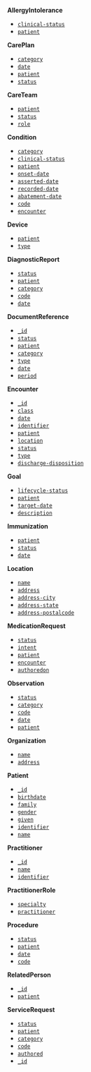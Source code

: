 **AllergyIntolerance**
- [`clinical-status`](SearchParameter-us-core-allergyintolerance-clinical-status.html)
- [`patient`](SearchParameter-us-core-allergyintolerance-patient.html)

**CarePlan**
- [`category`](SearchParameter-us-core-careplan-category.html)
- [`date`](SearchParameter-us-core-careplan-date.html)
- [`patient`](SearchParameter-us-core-careplan-patient.html)
- [`status`](SearchParameter-us-core-careplan-status.html)

**CareTeam**
- [`patient`](SearchParameter-us-core-careteam-patient.html)
- [`status`](SearchParameter-us-core-careteam-status.html)
- [`role`](SearchParameter-us-core-careteam-role.html)

**Condition**
- [`category`](SearchParameter-us-core-condition-category.html)
- [`clinical-status`](SearchParameter-us-core-condition-clinical-status.html)
- [`patient`](SearchParameter-us-core-condition-patient.html)
- [`onset-date`](SearchParameter-us-core-condition-onset-date.html)
- [`asserted-date`](SearchParameter-us-core-condition-asserted-date.html)
- [`recorded-date`](SearchParameter-us-core-condition-recorded-date.html)
- [`abatement-date`](SearchParameter-us-core-condition-abatement-date.html)
- [`code`](SearchParameter-us-core-condition-code.html)
- [`encounter`](SearchParameter-us-core-condition-encounter.html)

**Device**
- [`patient`](SearchParameter-us-core-device-patient.html)
- [`type`](SearchParameter-us-core-device-type.html)

**DiagnosticReport**
- [`status`](SearchParameter-us-core-diagnosticreport-status.html)
- [`patient`](SearchParameter-us-core-diagnosticreport-patient.html)
- [`category`](SearchParameter-us-core-diagnosticreport-category.html)
- [`code`](SearchParameter-us-core-diagnosticreport-code.html)
- [`date`](SearchParameter-us-core-diagnosticreport-date.html)

**DocumentReference**
- [`_id`](SearchParameter-us-core-documentreference-id.html)
- [`status`](SearchParameter-us-core-documentreference-status.html)
- [`patient`](SearchParameter-us-core-documentreference-patient.html)
- [`category`](SearchParameter-us-core-documentreference-category.html)
- [`type`](SearchParameter-us-core-documentreference-type.html)
- [`date`](SearchParameter-us-core-documentreference-date.html)
- [`period`](SearchParameter-us-core-documentreference-period.html)

**Encounter**
- [`_id`](SearchParameter-us-core-encounter-id.html)
- [`class`](SearchParameter-us-core-encounter-class.html)
- [`date`](SearchParameter-us-core-encounter-date.html)
- [`identifier`](SearchParameter-us-core-encounter-identifier.html)
- [`patient`](SearchParameter-us-core-encounter-patient.html)
- [`location`](SearchParameter-us-core-encounter-location.html)
- [`status`](SearchParameter-us-core-encounter-status.html)
- [`type`](SearchParameter-us-core-encounter-type.html)
- [`discharge-disposition`](SearchParameter-us-core-encounter-discharge-disposition.html)

**Goal**
- [`lifecycle-status`](SearchParameter-us-core-goal-lifecycle-status.html)
- [`patient`](SearchParameter-us-core-goal-patient.html)
- [`target-date`](SearchParameter-us-core-goal-target-date.html)
- [`description`](SearchParameter-us-core-goal-description.html)

**Immunization**
- [`patient`](SearchParameter-us-core-immunization-patient.html)
- [`status`](SearchParameter-us-core-immunization-status.html)
- [`date`](SearchParameter-us-core-immunization-date.html)

**Location**
- [`name`](SearchParameter-us-core-location-name.html)
- [`address`](SearchParameter-us-core-location-address.html)
- [`address-city`](SearchParameter-us-core-location-address-city.html)
- [`address-state`](SearchParameter-us-core-location-address-state.html)
- [`address-postalcode`](SearchParameter-us-core-location-address-postalcode.html)

**MedicationRequest**
- [`status`](SearchParameter-us-core-medicationrequest-status.html)
- [`intent`](SearchParameter-us-core-medicationrequest-intent.html)
- [`patient`](SearchParameter-us-core-medicationrequest-patient.html)
- [`encounter`](SearchParameter-us-core-medicationrequest-encounter.html)
- [`authoredon`](SearchParameter-us-core-medicationrequest-authoredon.html)

**Observation**
- [`status`](SearchParameter-us-core-observation-status.html)
- [`category`](SearchParameter-us-core-observation-category.html)
- [`code`](SearchParameter-us-core-observation-code.html)
- [`date`](SearchParameter-us-core-observation-date.html)
- [`patient`](SearchParameter-us-core-observation-patient.html)

**Organization**
- [`name`](SearchParameter-us-core-organization-name.html)
- [`address`](SearchParameter-us-core-organization-address.html)

**Patient**
- [`_id`](SearchParameter-us-core-patient-id.html)
- [`birthdate`](SearchParameter-us-core-patient-birthdate.html)
- [`family`](SearchParameter-us-core-patient-family.html)
- [`gender`](SearchParameter-us-core-patient-gender.html)
- [`given`](SearchParameter-us-core-patient-given.html)
- [`identifier`](SearchParameter-us-core-patient-identifier.html)
- [`name`](SearchParameter-us-core-patient-name.html)

**Practitioner**
- [`_id`](SearchParameter-us-core-practitioner-id.html)
- [`name`](SearchParameter-us-core-practitioner-name.html)
- [`identifier`](SearchParameter-us-core-practitioner-identifier.html)

**PractitionerRole**
- [`specialty`](SearchParameter-us-core-practitionerrole-specialty.html)
- [`practitioner`](SearchParameter-us-core-practitionerrole-practitioner.html)

**Procedure**
- [`status`](SearchParameter-us-core-procedure-status.html)
- [`patient`](SearchParameter-us-core-procedure-patient.html)
- [`date`](SearchParameter-us-core-procedure-date.html)
- [`code`](SearchParameter-us-core-procedure-code.html)

**RelatedPerson**
- [`_id`](SearchParameter-us-core-relatedperson-id.html)
- [`patient`](SearchParameter-us-core-relatedperson-patient.html)

**ServiceRequest**
- [`status`](SearchParameter-us-core-servicerequest-status.html)
- [`patient`](SearchParameter-us-core-servicerequest-patient.html)
- [`category`](SearchParameter-us-core-servicerequest-category.html)
- [`code`](SearchParameter-us-core-servicerequest-code.html)
- [`authored`](SearchParameter-us-core-servicerequest-authored.html)
- [`_id`](SearchParameter-us-core-servicerequest-id.html)

